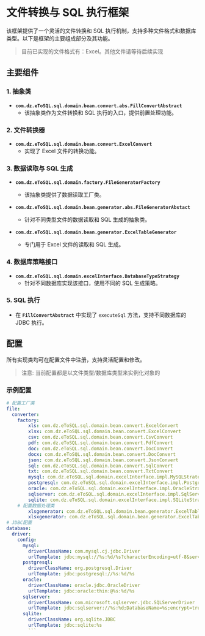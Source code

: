 # 文件转换与 SQL 执行框架

该框架提供了一个灵活的文件转换和 SQL 执行机制，支持多种文件格式和数据库类型。以下是框架的主要组成部分及其功能。
> 目前已实现的文件格式有：Excel。其他文件请等待后续实现
## 主要组件

### 1. 抽象类

- **`com.dz.eToSQL.sql.domain.bean.convert.abs.FillConvertAbstract`**
  - 该抽象类作为文件转换和 SQL 执行的入口，提供前置处理功能。

### 2. 文件转换器

- **`com.dz.eToSQL.sql.domain.bean.convert.ExcelConvert`**
  - 实现了 Excel 文件的转换功能。

### 3. 数据读取与 SQL 生成

- **`com.dz.eToSQL.sql.domain.factory.FileGeneratorFactory`**
  - 该抽象类提供了数据读取工厂类。

- **`com.dz.eToSQL.sql.domain.bean.generator.abs.FileGeneratorAbstact`**
  - 针对不同类型文件的数据读取和 SQL 生成的抽象类。
  
- **`com.dz.eToSQL.sql.domain.bean.generator.ExcelTableGenerator`**
  - 专门用于 Excel 文件的读取和 SQL 生成。

### 4. 数据库策略接口

- **`com.dz.eToSQL.sql.domain.excelInterface.DatabaseTypeStrategy`**
  - 针对不同数据库实现该接口，使用不同的 SQL 生成策略。

### 5. SQL 执行

- 在 **`FillConvertAbstract`** 中实现了 `executeSql` 方法，支持不同数据库的 JDBC 执行。

## 配置

所有实现类均可在配置文件中注册，支持灵活配置和修改。
> 注意: 当前配置都是以文件类型/数据库类型来实例化对象的

### 示例配置
```yml
# 配置工厂类  
file:  
  converter:  
    factory:  
        xls: com.dz.eToSQL.sql.domain.bean.convert.ExcelConvert  
        xlsx: com.dz.eToSQL.sql.domain.bean.convert.ExcelConvert  
        csv: com.dz.eToSQL.sql.domain.bean.convert.CsvConvert  
        pdf: com.dz.eToSQL.sql.domain.bean.convert.PdfConvert  
        doc: com.dz.eToSQL.sql.domain.bean.convert.DocConvert  
        docx: com.dz.eToSQL.sql.domain.bean.convert.DocConvert  
        json: com.dz.eToSQL.sql.domain.bean.convert.JsonConvert  
        sql: com.dz.eToSQL.sql.domain.bean.convert.SqlConvert  
        txt: com.dz.eToSQL.sql.domain.bean.convert.TxtConvert  
        mysql: com.dz.eToSQL.sql.domain.excelInterface.impl.MySQLStrategy  
        postgresql: com.dz.eToSQL.sql.domain.excelInterface.impl.PostgreSQLStrategy  
        oracle: com.dz.eToSQL.sql.domain.excelInterface.impl.OracleStrategy  
        sqlserver: com.dz.eToSQL.sql.domain.excelInterface.impl.SqlServerStrategy  
        sqlite: com.dz.eToSQL.sql.domain.excelInterface.impl.SQLiteStrategy  
    # 配置数据处理类  
        xlsgenerator: com.dz.eToSQL.sql.domain.bean.generator.ExcelTableGenerator  
        xlsxgenerator: com.dz.eToSQL.sql.domain.bean.generator.ExcelTableGenerator  
# JDBC配置  
database:  
  driver:  
    config:  
      mysql:  
        driverClassName: com.mysql.cj.jdbc.Driver  
        urlTemplate: jdbc:mysql://%s:%d/%s?characterEncoding=utf-8&serverTimezone=Asia/Shanghai  
      postgresql:  
        driverClassName: org.postgresql.Driver  
        urlTemplate: jdbc:postgresql://%s:%d/%s  
      oracle:  
        driverClassName: oracle.jdbc.OracleDriver  
        urlTemplate: jdbc:oracle:thin:@%s:%d/%s  
      sqlserver:  
        driverClassName: com.microsoft.sqlserver.jdbc.SQLServerDriver  
        urlTemplate: jdbc:sqlserver://%s:%d;DatabaseName=%s;encrypt=true;trustServerCertificate=true  
      sqlite:  
        driverClassName: org.sqlite.JDBC  
        urlTemplate: jdbc:sqlite:%s
        ```
```	
